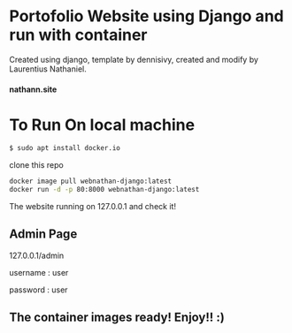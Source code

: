 # Portofolio Website using Django and run with container

 Created using django, template by dennisivy, created and modify by Laurentius Nathaniel.
 
 #### nathann.site


# To Run On local machine

```sh
$ sudo apt install docker.io
```
clone this repo

```sh
docker image pull webnathan-django:latest
docker run -d -p 80:8000 webnathan-django:latest
```
The website running on 127.0.0.1 and check it!

## Admin Page
127.0.0.1/admin

username : user

password : user

## The container images ready! Enjoy!! :)